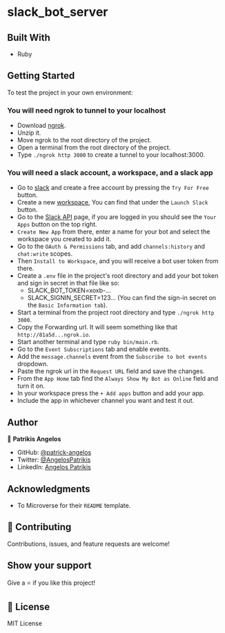 # slack_bot_server

## Built With

- Ruby

## Getting Started
To test the project in your own environment:

### You will need ngrok to tunnel to your localhost
- Download [ngrok](https://ngrok.com/).
- Unzip it.
- Move ngrok to the root directory of the project.
- Open a terminal from the root directory of the project.
- Type `./ngrok http 3000` to create a tunnel to your localhost:3000.

### You will need a slack account, a workspace, and a slack app
- Go to [slack](https://slack.com) and create a free account by pressing the `Try For Free` button.
- Create a new [workspace](https://slack.com/get-started#/create), You can find that under the `Launch Slack` button.
- Go to the [Slack API](https://api.slack.com/) page, if you are logged in you should see the `Your Apps` button on the top right.
- `Create New App` from there, enter a name for your bot and select the workspace you created to add it.
- Go to the `OAuth & Permissions` tab, and add `channels:history` and `chat:write` scopes.
- Then `Install to Workspace`, and you will receive a bot user token from there.
- Create a `.env` file in the project's root directory and add your bot token and sign in secret in that file like so:
  - SLACK_BOT_TOKEN=xoxb-...
  - SLACK_SIGNIN_SECRET=123... (You can find the sign-in secret on the `Basic Information tab`).
- Start a terminal from the project root directory and type `./ngrok http 3000`.
- Copy the Forwarding url. It will seem something like that `http://81a5d...ngrok.io`.
- Start another terminal and type `ruby bin/main.rb`.
- Go to the `Event Subscriptions` tab and enable events.
- Add the `message.channels` event from the `Subscribe to bot events` dropdown.
- Paste the ngrok url in the `Request URL` field and save the changes.
- From the `App Home` tab find the `Always Show My Bot as Online` field and turn it on.
- In your workspace press the `+ Add apps` button and add your app.
- Include the app in whichever channel you want and test it out.

## Author

👤 **Patrikis Angelos**

- GitHub: [@patrick-angelos](https://github.com/patrick-angelos)
- Twitter: [@AngelosPatrikis](https://twitter.com/AngelosPatrikis)
- LinkedIn: [Angelos Patrikis](https://www.linkedin.com/in/patrikis-angelos/)

## Acknowledgments

- To Microverse for their `README` template.

## 🤝 Contributing

Contributions, issues, and feature requests are welcome!

## Show your support

Give a ⭐️ if you like this project!

## 📝 License

MIT License

